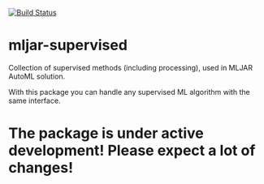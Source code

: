 [![Build Status](https://travis-ci.org/mljar/mljar-supervised.svg?branch=master)](https://travis-ci.org/mljar/mljar-supervised)

# mljar-supervised
Collection of supervised methods (including processing), used in MLJAR AutoML solution.

With this package you can handle any supervised ML algorithm with the same interface.

# The package is under active development! Please expect a lot of changes!
